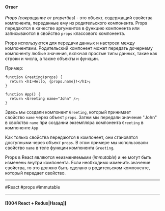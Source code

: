 #### Ответ

*Props (сокращение от properties)*  - это объект, содержащий свойства компонента, переданные ему из родительского компонента. Props передаются в качестве аргументов в функцию компонента или записываются в свойство `props` классового компонента.

Props используются для передачи данных и настроек между компонентами. Родительский компонент может передать дочернему компоненту любые значения, включая простые типы данных, такие как строки и числа, а также объекты и функции.

Пример:

```
function Greeting(props) {
  return <h1>Hello, {props.name}!</h1>;
}

function App() {
  return <Greeting name="John" />;
}
```

Здесь мы создали компонент `Greeting`, который принимает свойство `name` через объект `props`. Затем мы передали значение "John" в свойство `name` при создании экземпляра компонента `Greeting` в компоненте `App`

Как только свойства передаются в компонент, они становятся доступными через объект `props`. В этом примере мы использовали свойство `name` в теле функции компонента `Greeting`.

Props в React являются неизменяемыми (*immutable*) и не могут быть изменены внутри компонента. Если необходимо изменить значение свойства, то это должно быть сделано в родительском компоненте, который передает свойство.

____
#React #props #immutable

____

#### [[004 React + Redux|Назад]]